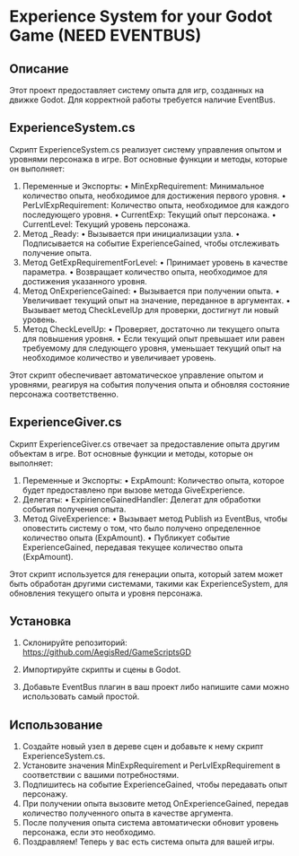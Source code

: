 # Experience System for your Godot Game (NEED EVENTBUS)

## Описание
Этот проект предоставляет систему опыта для игр, созданных на движке Godot. Для корректной работы требуется наличие EventBus.
## ExperienceSystem.cs
Скрипт ExperienceSystem.cs реализует систему управления опытом и уровнями персонажа в игре. Вот основные функции и методы, которые он выполняет:

1.	Переменные и Экспорты:
•	MinExpRequirement: Минимальное количество опыта, необходимое для достижения первого уровня.
•	PerLvlExpRequirement: Количество опыта, необходимое для каждого последующего уровня.
•	CurrentExp: Текущий опыт персонажа.
•	CurrentLevel: Текущий уровень персонажа.
2.	Метод _Ready:
•	Вызывается при инициализации узла.
•	Подписывается на событие ExperienceGained, чтобы отслеживать получение опыта.
3.	Метод GetExpRequirementForLevel:
•	Принимает уровень в качестве параметра.
•	Возвращает количество опыта, необходимое для достижения указанного уровня.
4.	Метод OnExperienceGained:
•	Вызывается при получении опыта.
•	Увеличивает текущий опыт на значение, переданное в аргументах.
•	Вызывает метод CheckLevelUp для проверки, достигнут ли новый уровень.
5.	Метод CheckLevelUp:
•	Проверяет, достаточно ли текущего опыта для повышения уровня.
•	Если текущий опыт превышает или равен требуемому для следующего уровня, уменьшает текущий опыт на необходимое количество и увеличивает уровень.

Этот скрипт обеспечивает автоматическое управление опытом и уровнями, реагируя на события получения опыта и обновляя состояние персонажа соответственно.

## ExperienceGiver.cs
Скрипт ExperienceGiver.cs отвечает за предоставление опыта другим объектам в игре. Вот основные функции и методы, которые он выполняет:

1.	Переменные и Экспорты:
•	ExpAmount: Количество опыта, которое будет предоставлено при вызове метода GiveExperience.
2.	Делегаты:
•	ExpirienceGainedHandler: Делегат для обработки события получения опыта.
3.	Метод GiveExperience:
•	Вызывает метод Publish из EventBus, чтобы оповестить систему о том, что было получено определенное количество опыта (ExpAmount).
•	Публикует событие ExperienceGained, передавая текущее количество опыта (ExpAmount).

Этот скрипт используется для генерации опыта, который затем может быть обработан другими системами, такими как ExperienceSystem, для обновления текущего опыта и уровня персонажа.

## Установка
1. Склонируйте репозиторий: https://github.com/AegisRed/GameScriptsGD
    
2. Импортируйте скрипты и сцены в Godot.
3. Добавьте EventBus плагин в ваш проект либо напишите сами можно использовать самый простой.

## Использование
1. Создайте новый узел в дереве сцен и добавьте к нему скрипт ExperienceSystem.cs.
2. Установите значения MinExpRequirement и PerLvlExpRequirement в соответствии с вашими потребностями.
3. Подпишитесь на событие ExperienceGained, чтобы передавать опыт персонажу.
4. При получении опыта вызовите метод OnExperienceGained, передав количество полученного опыта в качестве аргумента.
5. После получения опыта система автоматически обновит уровень персонажа, если это необходимо.
6. Поздравляем! Теперь у вас есть система опыта для вашей игры.

